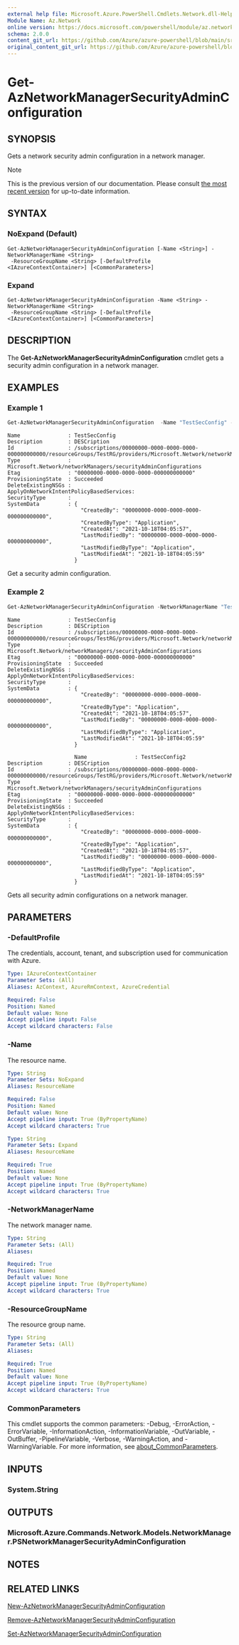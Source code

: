```yaml
---
external help file: Microsoft.Azure.PowerShell.Cmdlets.Network.dll-Help.xml
Module Name: Az.Network
online version: https://docs.microsoft.com/powershell/module/az.network/get-aznetworkmanagersecurityadminconfiguration
schema: 2.0.0
content_git_url: https://github.com/Azure/azure-powershell/blob/main/src/Network/Network/help/Get-AzNetworkManagerSecurityAdminConfiguration.md
original_content_git_url: https://github.com/Azure/azure-powershell/blob/main/src/Network/Network/help/Get-AzNetworkManagerSecurityAdminConfiguration.md
---
```


# Get-AzNetworkManagerSecurityAdminConfiguration

## SYNOPSIS
Gets a network security admin configuration in a network manager.

> [!NOTE]
>This is the previous version of our documentation. Please consult [the most recent version](/powershell/module/az.network/get-aznetworkmanagersecurityadminconfiguration) for up-to-date information.

## SYNTAX

### NoExpand (Default)
```
Get-AzNetworkManagerSecurityAdminConfiguration [-Name <String>] -NetworkManagerName <String>
 -ResourceGroupName <String> [-DefaultProfile <IAzureContextContainer>] [<CommonParameters>]
```

### Expand
```
Get-AzNetworkManagerSecurityAdminConfiguration -Name <String> -NetworkManagerName <String>
 -ResourceGroupName <String> [-DefaultProfile <IAzureContextContainer>] [<CommonParameters>]
```

## DESCRIPTION
The **Get-AzNetworkManagerSecurityAdminConfiguration** cmdlet gets a security admin configuration in a network manager.

## EXAMPLES

### Example 1
```powershell
Get-AzNetworkManagerSecurityAdminConfiguration  -Name "TestSecConfig" -NetworkManagerName "TestNMName" -ResourceGroupName "TestRG"
```
```output
Name               : TestSecConfig
Description        : DESCription
Id                 : /subscriptions/00000000-0000-0000-0000-000000000000/resourceGroups/TestRG/providers/Microsoft.Network/networkManagers/TestNMName/securityAdminConfigurations/TestSecConfig
Type               : Microsoft.Network/networkManagers/securityAdminConfigurations
Etag               : "00000000-0000-0000-0000-000000000000"
ProvisioningState  : Succeeded
DeleteExistingNSGs :
ApplyOnNetworkIntentPolicyBasedServices:
SecurityType       :
SystemData         : {
                       "CreatedBy": "00000000-0000-0000-0000-000000000000",
                       "CreatedByType": "Application",
                       "CreatedAt": "2021-10-18T04:05:57",
                       "LastModifiedBy": "00000000-0000-0000-0000-000000000000",
                       "LastModifiedByType": "Application",
                       "LastModifiedAt": "2021-10-18T04:05:59"
                     }
```
Get a security admin configuration.

### Example 2
```powershell
Get-AzNetworkManagerSecurityAdminConfiguration -NetworkManagerName "TestNMName" -ResourceGroupName "TestRG"
```
```output
Name               : TestSecConfig
Description        : DESCription
Id                 : /subscriptions/00000000-0000-0000-0000-000000000000/resourceGroups/TestRG/providers/Microsoft.Network/networkManagers/TestNMName/securityAdminConfigurations/TestSecConfig
Type               : Microsoft.Network/networkManagers/securityAdminConfigurations
Etag               : "00000000-0000-0000-0000-000000000000"
ProvisioningState  : Succeeded
DeleteExistingNSGs :
ApplyOnNetworkIntentPolicyBasedServices:
SecurityType       :
SystemData         : {
                       "CreatedBy": "00000000-0000-0000-0000-000000000000",
                       "CreatedByType": "Application",
                       "CreatedAt": "2021-10-18T04:05:57",
                       "LastModifiedBy": "00000000-0000-0000-0000-000000000000",
                       "LastModifiedByType": "Application",
                       "LastModifiedAt": "2021-10-18T04:05:59"
                     }

                     Name               : TestSecConfig2
Description        : DESCription
Id                 : /subscriptions/00000000-0000-0000-0000-000000000000/resourceGroups/TestRG/providers/Microsoft.Network/networkManagers/TestNMName/securityAdminConfigurations/TestSecConfig2
Type               : Microsoft.Network/networkManagers/securityAdminConfigurations
Etag               : "00000000-0000-0000-0000-000000000000"
ProvisioningState  : Succeeded
DeleteExistingNSGs :
ApplyOnNetworkIntentPolicyBasedServices:
SecurityType       :
SystemData         : {
                       "CreatedBy": "00000000-0000-0000-0000-000000000000",
                       "CreatedByType": "Application",
                       "CreatedAt": "2021-10-18T04:05:57",
                       "LastModifiedBy": "00000000-0000-0000-0000-000000000000",
                       "LastModifiedByType": "Application",
                       "LastModifiedAt": "2021-10-18T04:05:59"
                     }
```
Gets all security admin configurations on a network manager.

## PARAMETERS

### -DefaultProfile
The credentials, account, tenant, and subscription used for communication with Azure.

```yaml
Type: IAzureContextContainer
Parameter Sets: (All)
Aliases: AzContext, AzureRmContext, AzureCredential

Required: False
Position: Named
Default value: None
Accept pipeline input: False
Accept wildcard characters: False
```

### -Name
The resource name.

```yaml
Type: String
Parameter Sets: NoExpand
Aliases: ResourceName

Required: False
Position: Named
Default value: None
Accept pipeline input: True (ByPropertyName)
Accept wildcard characters: True
```

```yaml
Type: String
Parameter Sets: Expand
Aliases: ResourceName

Required: True
Position: Named
Default value: None
Accept pipeline input: True (ByPropertyName)
Accept wildcard characters: True
```

### -NetworkManagerName
The network manager name.

```yaml
Type: String
Parameter Sets: (All)
Aliases:

Required: True
Position: Named
Default value: None
Accept pipeline input: True (ByPropertyName)
Accept wildcard characters: True
```

### -ResourceGroupName
The resource group name.

```yaml
Type: String
Parameter Sets: (All)
Aliases:

Required: True
Position: Named
Default value: None
Accept pipeline input: True (ByPropertyName)
Accept wildcard characters: True
```

### CommonParameters
This cmdlet supports the common parameters: -Debug, -ErrorAction, -ErrorVariable, -InformationAction, -InformationVariable, -OutVariable, -OutBuffer, -PipelineVariable, -Verbose, -WarningAction, and -WarningVariable. For more information, see [about_CommonParameters](http://go.microsoft.com/fwlink/?LinkID=113216).

## INPUTS

### System.String

## OUTPUTS

### Microsoft.Azure.Commands.Network.Models.NetworkManager.PSNetworkManagerSecurityAdminConfiguration

## NOTES

## RELATED LINKS
[New-AzNetworkManagerSecurityAdminConfiguration](./New-AzNetworkManagerSecurityAdminConfiguration.md)

[Remove-AzNetworkManagerSecurityAdminConfiguration](./Remove-AzNetworkManagerSecurityAdminConfiguration.md)

[Set-AzNetworkManagerSecurityAdminConfiguration](./Set-AzNetworkManagerSecurityAdminConfiguration.md)
